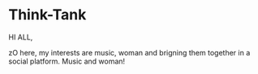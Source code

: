 # Think-Tank
HI ALL,

zO here, my interests are music, woman and brigning them together in a social platform.
Music and woman!
